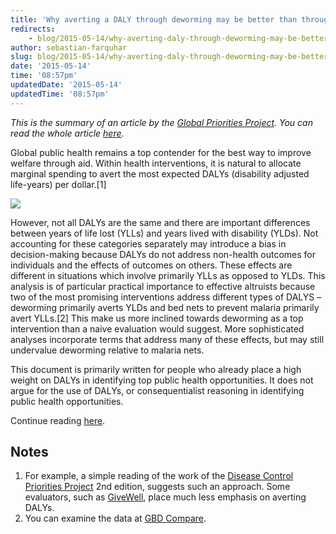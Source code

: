 ```yaml
---
title: 'Why averting a DALY through deworming may be better than through malaria nets'
redirects:
    - blog/2015-05-14/why-averting-daly-through-deworming-may-be-better-through-malaria-nets
author: sebastian-farquhar
slug: blog/2015-05-14/why-averting-daly-through-deworming-may-be-better-through-malaria-nets
date: '2015-05-14'
time: '08:57pm'
updatedDate: '2015-05-14'
updatedTime: '08:57pm'
---
```

_This is the summary of an article by the <a href="">Global Priorities Project</a>. You can read the whole article [here](http://globalprioritiesproject.org/2015/03/ylds-and-ylls/)._

Global public health remains a top contender for the best way to improve welfare through aid. Within health interventions, it is natural to allocate marginal spending to avert the most expected DALYs (disability adjusted life-years) per dollar.[1]

![](http://globalprioritiesproject.org/wp-content/uploads/2015/03/1024px-thumbnail-720x380.jpg)

However, not all DALYs are the same and there are important differences between years of life lost (YLLs) and years lived with disability (YLDs). Not accounting for these categories separately may introduce a bias in decision-making because DALYs do not address non-health outcomes for individuals and the effects of outcomes on others. These effects are different in situations which involve primarily YLLs as opposed to YLDs. This analysis is of particular practical importance to effective altruists because two of the most promising interventions address different types of DALYS – deworming primarily averts YLDs and bed nets to prevent malaria primarily avert YLLs.[2] This make us more inclined towards deworming as a top intervention than a naive evaluation would suggest. More sophisticated analyses incorporate terms that address many of these effects, but may still undervalue deworming relative to malaria nets.

This document is primarily written for people who already place a high weight on DALYs in identifying top public health opportunities. It does not argue for the use of DALYs, or consequentialist reasoning in identifying public health opportunities.

Continue reading [here](http://globalprioritiesproject.org/2015/03/ylds-and-ylls/).

## Notes

1.  For example, a simple reading of the work of the [Disease Control Priorities Project](http://www.dcp-3.org/dcp2) 2nd edition, suggests such an approach. Some evaluators, such as [GiveWell](http://www.givewell.org/), place much less emphasis on averting DALYs.
2.  You can examine the data at [GBD Compare](http://vizhub.healthdata.org/gbd-compare/).